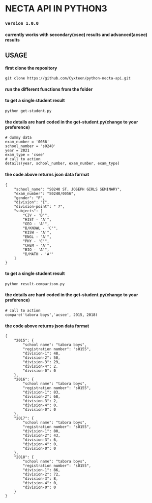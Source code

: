 # NECTA API IN PYTHON3
### `version 1.0.0`

#### currently works with secondary(csee) results and advanced(acsee) results

## USAGE
#### first clone the repository
    git clone https://github.com/Cyxteen/python-necta-api.git

#### run the different functions from the folder
#### to get a single student result
    python get-student.py
#### the details are hard coded in the get-student.py(change to your preference)
    # dummy data
    exam_number = '0056'
    school_number = 's0240'
    year = 2021
    exam_type = 'csee'
    # call to action
    details(year, school_number, exam_number, exam_type)
#### the code above returns json data format
    {
        "school_name": "S0240 ST. JOSEPH GIRLS SEMINARY",
        "exam_number": "S0240/0056",
        "gender": "F",
        "division": "I",
        "division-point": " 7",
        "subjects": [
            "CIV - 'B'",
            "HIST - 'A'",
            "GEO - 'A'",
            "B/KNOWL - 'C'",
            "KISW - 'A'",
            "ENGL - 'A'",
            "PHY - 'C'",
            "CHEM - 'A'",
            "BIO - 'A'",
            "B/MATH - 'A'"
        ]
    }
#### to get a single student result
    python result-comparison.py
#### the details are hard coded in the get-student.py(change to your preference)
    # call to action
    compare('tabora boys','acsee', 2015, 2018)
#### the code above returns json data format
    {
        "2015": {
            "school name": "tabora boys",
            "registration number": "s0155",
            "division-1": 48,
            "division-2": 50,
            "division-3": 29,
            "division-4": 2,
            "division-0": 0
        },
        "2016": {
            "school name": "tabora boys",
            "registration number": "s0155",
            "division-1": 83,
            "division-2": 68,
            "division-3": 2,
            "division-4": 0,
            "division-0": 0
        },
        "2017": {
            "school name": "tabora boys",
            "registration number": "s0155",
            "division-1": 80,
            "division-2": 43,
            "division-3": 6,
            "division-4": 0,
            "division-0": 0
        },
        "2018": {
            "school name": "tabora boys",
            "registration number": "s0155",
            "division-1": 86,
            "division-2": 72,
            "division-3": 8,
            "division-4": 0,
            "division-0": 0
        }
    }
